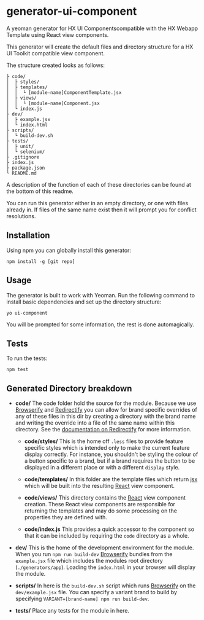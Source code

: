 # generator-ui-component
A yeoman generator for HX UI Componentscompatible with the HX Webapp Template using React view components.

This generator will create the default files and directory structure for a HX UI Toolkit compatible view component.

The structure created looks as follows:
```
├ code/
│  ├ styles/
│  ├ templates/
│  │  └ [module-name]ComponentTemplate.jsx 
│  ├ views/
│  │  └ [module-name]Component.jsx
│  └ index.js
├ dev/
│  ├ example.jsx
│  └ index.html
├ scripts/
│  └ build-dev.sh
├ tests/
│  ├ unit/
│  └ selenium/
├ .gitignore
├ index.js
├ package.json
└ README.md
```
A description of the function of each of these directories can be found at the bottom of this readme.

You can run this generator either in an empty directory, or one with files already in. If files of the same name exist
then it will prompt you for conflict resolutions.

## Installation
Using npm you can globally install this generator:

`npm install -g [git repo]`

## Usage
The generator is built to work with Yeoman. Run the following command to install basic dependencies and set up the directory structure:

`yo ui-component`

You will be prompted for some information, the rest is done automagically.

## Tests
To run the tests:

`npm test`

## Generated Directory breakdown
* **code/**
The code folder hold the source for the module. Because we use [Browserify](http://browserify.org/) and 
[Redirectify](https://www.npmjs.com/package/redirectify) you can allow for brand specific overrides of any of 
these files in this dir by creating a directory with the brand name and writing the override into a
file of the same name within this directory. See the 
[documentation on Redirectify](https://www.npmjs.com/package/redirectify) for more information.

    * **code/styles/**
This is the home off `.less` files to provide feature specific styles which is intended only to make the current feature
display correctly. For instance, you shouldn't be styling the colour of a button specific to a brand, but if a brand
requires the button to be displayed in a different place or with a different `display` style.

    * **code/templates/**
In this folder are the template files which return [jsx](http://facebook.github.io/react/docs/jsx-in-depth.html) 
which will be built into the resulting [React](http://facebook.github.io/react/) view component.

    * **code/views/**
This directory contains the [React](http://facebook.github.io/react/) view component creation. These React view components are responsible
for returning the templates and may do some processing on the properties they are defined with.

    * **code/index.js**
This provides a quick accessor to the component so that it can be included by requiring the `code` directory as a whole.

* **dev/**
This is the home of the development environment for the module. When you run `npm run build-dev` 
[Browserify](http://browserify.org/) bundles from the `example.jsx` file which includes the modules root directory
(`./generators/app`). Loading the `index.html` in your browser will display the module.


* **scripts/**
In here is the `build-dev.sh` script which runs [Browserify](http://browserify.org/) on the `dev/example.jsx` file.
You can specify a variant brand to build by specifying `VARIANT=[brand-name] npm run build-dev`.


* **tests/**
Place any tests for the module in here.
